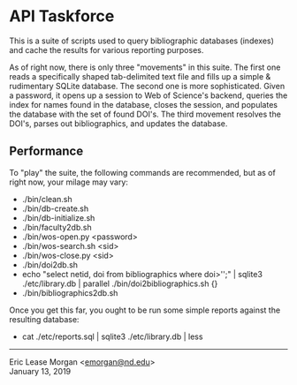 # API Taskforce

This is a suite of scripts used to query bibliographic databases (indexes) and cache the results for various reporting purposes. 

As of right now, there is only three "movements" in this suite. The first one reads a specifically shaped tab-delimited text file and fills up a simple &amp; rudimentary SQLite database. The second one is more sophisticated. Given a password, it opens up a session to Web of Science's backend, queries the index for names found in the database, closes the session, and populates the database with the set of found DOI's. The third movement resolves the DOI's, parses out bibliographics, and updates the database.

## Performance

To "play" the suite, the following commands are recommended, but as of right now, your milage may vary:

  * ./bin/clean.sh
  * ./bin/db-create.sh
  * ./bin/db-initialize.sh
  * ./bin/faculty2db.sh
  * ./bin/wos-open.py &lt;password&gt;
  * ./bin/wos-search.sh &lt;sid&gt;
  * ./bin/wos-close.py &lt;sid&gt;
  * ./bin/doi2db.sh
  * echo "select netid, doi from bibliographics where doi>'';" | sqlite3 ./etc/library.db | parallel ./bin/doi2bibliographics.sh {}
  * ./bin/bibliographics2db.sh
  
Once you get this far, you ought to be run some simple reports against the resulting database:

  * cat ./etc/reports.sql | sqlite3 ./etc/library.db | less
  
---
Eric Lease Morgan &lt;emorgan@nd.edu&gt;  
January 13, 2019

